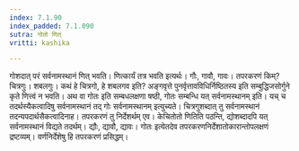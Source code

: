 ```yaml
---
index: 7.1.90
index_padded: 7.1.090
sutra: गोतो णित्
vritti: kashika

---
```

गोशदात् परं सर्वनामस्थानं णित् भवति। णित्कार्यं तत्र भवति इत्यर्थः। गौः, गावौ, गावः। तपरकरणं किम्? चित्रगुः। शबलगुः। कथं हे चित्रगो, हे शबलगव इति? अङ्गवृत्ते पुनर्वृत्तावविधिर्निष्ठितस्य इति सम्बुद्धिजसोर्गुने कृते णित्त्वं न भवति। अथ वा गोतः इति सम्बधलक्षणा षष्ठी, गोतः सम्बन्धि यत् सर्वनामस्थानम् इति। यच् च तदर्थस्यैकत्वादिषु सर्वनामस्थानं तद् गोः सर्वनामस्थानम् इत्युच्यते। चित्रगुशब्दात् तु सर्वनामस्थानं तदन्यपदार्थसैकत्वादिनाह। तपरकरणं तु निर्देशर्थम् एव। केचितोतो णितिति पठन्ति, द्योशब्दादपि यत् सर्वनामस्थानं विद्यते तदर्थम्। द्यौः, द्यावौ, द्यावः। गोतः इत्येतदेव तपरकरणनिर्देशातोकारान्तोपलक्षणं द्रष्टव्यम्। वर्णनिर्देशेषु हि तपरकरणं प्रसिद्धम्।